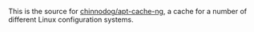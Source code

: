 This is the source for [chinnodog/apt-cache-ng](https://registry.hub.docker.com/u/chinnodog/apt-cacher-ng/), a cache for a number of different Linux configuration systems.

